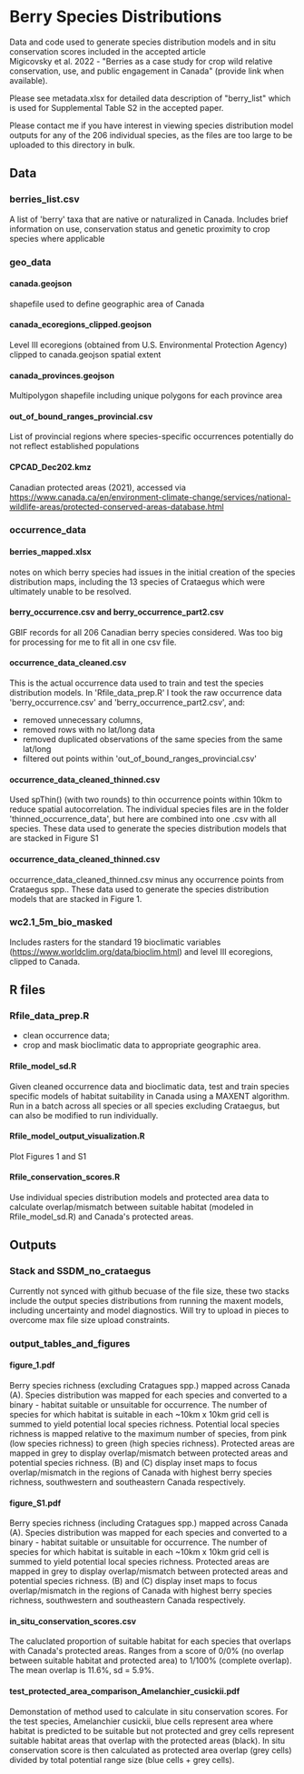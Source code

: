 # Berry Species Distributions

Data and code used to generate species distribution models and in situ conservation scores included in the accepted article  
Migicovsky et al. 2022 - "Berries as a case study for crop wild relative conservation, use, and public engagement in Canada" (provide link when available).

Please see metadata.xlsx for detailed data description of "berry_list" which is used for Supplemental Table S2 in the accepted paper.

Please contact me if you have interest in viewing species distribution model outputs for any of the 206 individual species, as the files are too large to be uploaded to this directory in bulk. 

## Data
### berries_list.csv
A list of 'berry' taxa that are native or naturalized in Canada. Includes brief
information on use, conservation status and genetic proximity to crop species where applicable

### geo_data
#### canada.geojson
shapefile used to define geographic area of Canada  

#### canada_ecoregions_clipped.geojson  
Level III ecoregions (obtained from U.S. Environmental Protection Agency) clipped to
canada.geojson spatial extent  

#### canada_provinces.geojson  
Multipolygon shapefile including unique polygons for each province area  

#### out_of_bound_ranges_provincial.csv  
List of provincial regions where species-specific occurrences potentially do not reflect
established populations

#### CPCAD_Dec202.kmz
Canadian protected areas (2021), accessed via https://www.canada.ca/en/environment-climate-change/services/national-wildlife-areas/protected-conserved-areas-database.html

### occurrence_data  
#### berries_mapped.xlsx
notes on which berry species had issues in the initial creation of the species distribution maps, including the 13 species of Crataegus which were ultimately unable to be resolved.  

#### berry_occurrence.csv and berry_occurrence_part2.csv
GBIF records for all 206 Canadian berry species considered. Was too big for processing for
me to fit all in one csv file.  

#### occurrence_data_cleaned.csv  
This is the actual occurrence data used to train and test the species distribution models.
In 'Rfile_data_prep.R' I took the raw occurrence data 'berry_occurrence.csv' and 'berry_occurrence_part2.csv', and:  
- removed unnecessary columns,  
- removed rows with no lat/long data  
- removed duplicated observations of the same species from the same lat/long  
- filtered out points within 'out_of_bound_ranges_provincial.csv'  

#### occurrence_data_cleaned_thinned.csv
Used spThin() (with two rounds) to thin occurrence points within 10km to reduce spatial autocorrelation. The individual species files are in the folder 'thinned_occurrence_data', but here are combined into one .csv with all species. These data used to generate the species distribution models that are stacked in Figure S1

#### occurrence_data_cleaned_thinned.csv
occurrence_data_cleaned_thinned.csv minus any occurrence points from Crataegus spp.. These data used to generate the species distribution models that are stacked in Figure 1.  

### wc2.1_5m_bio_masked
Includes rasters for the standard 19 bioclimatic variables (https://www.worldclim.org/data/bioclim.html) and level III ecoregions, clipped to Canada.  

## R files
### Rfile_data_prep.R  
- clean occurrence data;  
- crop and mask bioclimatic data to appropriate geographic area.  

#### Rfile_model_sd.R  
Given cleaned occurrence data and bioclimatic data, test and train species specific models of habitat suitability in Canada using a MAXENT algorithm. Run in a batch across all species or all species excluding Crataegus, but can also be modified to run individually.

#### Rfile_model_output_visualization.R  
Plot Figures 1 and S1

#### Rfile_conservation_scores.R  
Use individual species distribution models and protected area data to calculate overlap/mismatch between suitable habitat (modeled in Rfile_model_sd.R) and Canada's protected areas.

## Outputs
### Stack and SSDM_no_crataegus
Currently not synced with github becuase of the file size, these two stacks include the output species distributions from running the maxent models, including uncertainty and model diagnostics. Will try to upload in pieces to overcome max file size upload constraints.  

### output_tables_and_figures
#### figure_1.pdf  
Berry species richness (excluding Cratagues spp.) mapped across Canada (A). Species distribution was mapped for each species and converted to a binary - habitat suitable or unsuitable for occurrence. The number of species for which habitat is suitable in each ~10km x 10km grid cell is summed to yield potential local species richness. Potential local species richness is mapped relative to the maximum number of species, from pink (low species richness) to green (high species richness). Protected areas are mapped in grey to display overlap/mismatch between protected areas and potential species richness. (B) and (C) display inset maps to focus overlap/mismatch in the regions of Canada with highest berry species richness, southwestern and southeastern Canada respectively. 

#### figure_S1.pdf
Berry species richness (including Cratagues spp.) mapped across Canada (A). Species distribution was mapped for each species and converted to a binary - habitat suitable or unsuitable for occurrence. The number of species for which habitat is suitable in each ~10km x 10km grid cell is summed to yield potential local species richness. Protected areas are mapped in grey to display overlap/mismatch between protected areas and potential species richness. (B) and (C) display inset maps to focus overlap/mismatch in the regions of Canada with highest berry species richness, southwestern and southeastern Canada respectively. 

#### in_situ_conservation_scores.csv
The caluclated proportion of suitable habitat for each species that overlaps with Canada's protected areas. Ranges from a score of 0/0% (no overlap between suitable habitat and protected area) to 1/100% (complete overlap). The mean overlap is 11.6%, sd = 5.9%.

#### test_protected_area_comparison_Amelanchier_cusickii.pdf
Demonstation of method used to calculate in situ conservation scores. For the test species, Amelanchier cusickii, blue cells represent area where habitat is predicted to be suitable but not protected and grey cells represent suitable habitat areas that overlap with the protected areas (black). In situ conservation score is then calculated as protected area overlap (grey cells) divided by total potential range size (blue cells + grey cells). 
